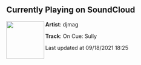 ## Currently Playing on SoundCloud

[<img align="left" width="100" src="https://i1.sndcdn.com/artworks-spxVkbrzSj7PJDuA-cHM6wQ-t500x500.jpg">](https://soundcloud.com/djmag/on-cue-sully)

**Artist**: djmag 

**Track**: On Cue: Sully

Last updated at 09/18/2021 18:25
